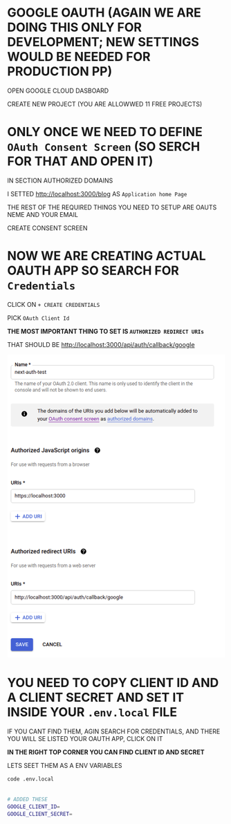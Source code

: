 # GOOGLE OAUTH (AGAIN WE ARE DOING THIS ONLY FOR DEVELOPMENT; NEW SETTINGS WOULD BE NEEDED FOR PRODUCTION PP)

OPEN GOOGLE CLOUD DASBOARD

CREATE NEW PROJECT (YOU ARE ALLOWWED 11 FREE PROJECTS)

# ONLY ONCE WE NEED TO DEFINE `OAuth Consent Screen` (SO SERCH FOR THAT AND OPEN IT)

IN SECTION AUTHORIZED DOMAINS

I SETTED <http://localhost:3000/blog> AS `Application home Page`

THE REST OF THE REQUIRED THINGS YOU NEED TO SETUP ARE OAUTS NEME AND YOUR EMAIL

CREATE CONSENT SCREEN

# NOW WE ARE CREATING ACTUAL OAUTH APP SO SEARCH FOR `Credentials`

CLICK ON `+ CREATE CREDENTIALS`

PICK `OAuth Client Id`

**THE MOST IMPORTANT THING TO SET IS `AUTHORIZED REDIRECT URIs`**

THAT SHOULD BE <http://localhost:3000/api/auth/callback/google>

![oauth google](images/googleoauth.png)

# YOU NEED TO COPY CLIENT ID AND A CLIENT SECRET AND SET IT INSIDE YOUR `.env.local` FILE

IF YOU CANT FIND THEM, AGIN SEARCH FOR CREDENTIALS, AND THERE YOU WILL SE LISTED YOUR OAUTH APP, CLICK ON IT

**IN THE RIGHT TOP CORNER YOU CAN FIND CLIENT ID AND SECRET**

LETS SEET THEM AS A ENV VARIABLES

```
code .env.local
```

```bash

# ADDED THESE
GOOGLE_CLIENT_ID=
GOOGLE_CLIENT_SECRET=
```
